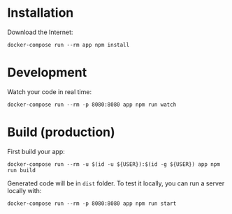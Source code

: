# Installation

Download the Internet:
```
docker-compose run --rm app npm install
```

# Development

Watch your code in real time:
```
docker-compose run --rm -p 8080:8080 app npm run watch 
```

# Build (production)

First build your app:
```
docker-compose run --rm -u $(id -u ${USER}):$(id -g ${USER}) app npm run build
```
Generated code will be in `dist` folder.
To test it locally, you can run a server locally with:
```
docker-compose run --rm -p 8080:8080 app npm run start
```
